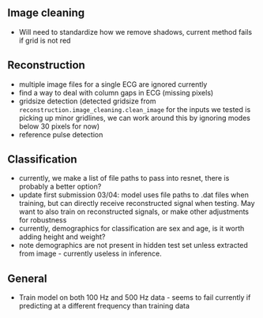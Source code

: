 ## Image cleaning
- Will need to standardize how we remove shadows, current method fails if grid is not red

## Reconstruction
- multiple image files for a single ECG are ignored currently
- find a way to deal with column gaps in ECG (missing pixels)
- gridsize detection (detected gridsize from `reconstruction.image_cleaning.clean_image` for the inputs we tested is picking up minor gridlines, we can work around this by ignoring modes below 30 pixels for now)
- reference pulse detection

## Classification
- currently, we make a list of file paths to pass into resnet, there is probably a better option?
 - update first submission 03/04: model uses file paths to .dat files when training, but can directly receive reconstructed signal when testing. May want to also train on reconstructed signals, or make other adjustments for robustness
- currently, demographics for classification are sex and age, is it worth adding height and weight?
 - note demographics are not present in hidden test set unless extracted from image - currently useless in inference.

## General
- Train model on both 100 Hz and 500 Hz data - seems to fail currently if predicting at a different frequency than training data